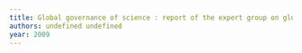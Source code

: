 ```yaml
---
title: Global governance of science : report of the expert group on global governance of science to the Science, Economy and Society Directorate, Directorate-General for Research, European Commission
authors: undefined undefined
year: 2009
---
```


